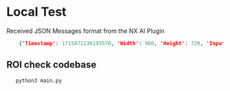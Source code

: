 # Local Test


Received JSON Messages format from the NX AI Plugin

```json
    {'Timestamp': 1715871236193570, 'Width': 960, 'Height': 720, 'InputIndex': 1, 'BBoxes_xyxy': {'car': [95.39387512207031, 425.0406494140625, 431.1786804199219, 656.5563354492188, 295.86114501953125, 270.26617431640625, 408.85150146484375, 318.12451171875, 432.23114013671875, 250.81112670898438, 543.0109252929688, 297.58709716796875, 323.9093322753906, 447.49285888671875, 509.8081970214844, 576.3403930664062, 675.1824340820312, 257.6443176269531, 809.2322998046875, 331.93927001953125, 166.18849182128906, 239.9984130859375, 258.364501953125, 271.92828369140625]}}
```

## ROI check codebase

```bash
   python3 main.py
```

